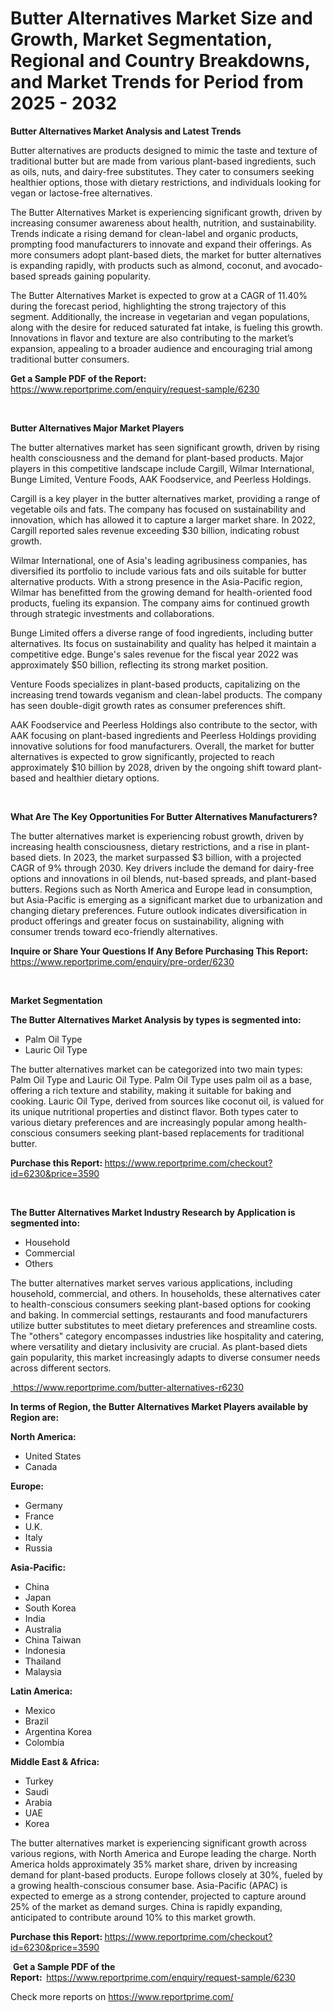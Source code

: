 <p><h1>Butter Alternatives Market Size and Growth, Market Segmentation, Regional and Country Breakdowns, and Market Trends for Period from 2025 -  2032</h1></p><p><strong>Butter Alternatives Market Analysis and Latest Trends</strong></p>
<p><p>Butter alternatives are products designed to mimic the taste and texture of traditional butter but are made from various plant-based ingredients, such as oils, nuts, and dairy-free substitutes. They cater to consumers seeking healthier options, those with dietary restrictions, and individuals looking for vegan or lactose-free alternatives.</p><p>The Butter Alternatives Market is experiencing significant growth, driven by increasing consumer awareness about health, nutrition, and sustainability. Trends indicate a rising demand for clean-label and organic products, prompting food manufacturers to innovate and expand their offerings. As more consumers adopt plant-based diets, the market for butter alternatives is expanding rapidly, with products such as almond, coconut, and avocado-based spreads gaining popularity.</p><p>The Butter Alternatives Market is expected to grow at a CAGR of 11.40% during the forecast period, highlighting the strong trajectory of this segment. Additionally, the increase in vegetarian and vegan populations, along with the desire for reduced saturated fat intake, is fueling this growth. Innovations in flavor and texture are also contributing to the market’s expansion, appealing to a broader audience and encouraging trial among traditional butter consumers.</p></p>
<p><strong>Get a Sample PDF of the Report:&nbsp;</strong> <a href="https://www.reportprime.com/enquiry/request-sample/6230?utm_campaign=2307&utm_medium=2&utm_source=Github&utm_content=ia&utm_term=19032025&utm_id=butter-alternatives">https://www.reportprime.com/enquiry/request-sample/6230</a></p>
<p>&nbsp;</p>
<p><strong>Butter Alternatives Major Market Players</strong></p>
<p><p>The butter alternatives market has seen significant growth, driven by rising health consciousness and the demand for plant-based products. Major players in this competitive landscape include Cargill, Wilmar International, Bunge Limited, Venture Foods, AAK Foodservice, and Peerless Holdings.</p><p>Cargill is a key player in the butter alternatives market, providing a range of vegetable oils and fats. The company has focused on sustainability and innovation, which has allowed it to capture a larger market share. In 2022, Cargill reported sales revenue exceeding $30 billion, indicating robust growth.</p><p>Wilmar International, one of Asia's leading agribusiness companies, has diversified its portfolio to include various fats and oils suitable for butter alternative products. With a strong presence in the Asia-Pacific region, Wilmar has benefitted from the growing demand for health-oriented food products, fueling its expansion. The company aims for continued growth through strategic investments and collaborations.</p><p>Bunge Limited offers a diverse range of food ingredients, including butter alternatives. Its focus on sustainability and quality has helped it maintain a competitive edge. Bunge's sales revenue for the fiscal year 2022 was approximately $50 billion, reflecting its strong market position.</p><p>Venture Foods specializes in plant-based products, capitalizing on the increasing trend towards veganism and clean-label products. The company has seen double-digit growth rates as consumer preferences shift.</p><p>AAK Foodservice and Peerless Holdings also contribute to the sector, with AAK focusing on plant-based ingredients and Peerless Holdings providing innovative solutions for food manufacturers. Overall, the market for butter alternatives is expected to grow significantly, projected to reach approximately $10 billion by 2028, driven by the ongoing shift toward plant-based and healthier dietary options.</p></p>
<p>&nbsp;</p>
<p><strong>What Are The Key Opportunities For Butter Alternatives Manufacturers?</strong></p>
<p><p>The butter alternatives market is experiencing robust growth, driven by increasing health consciousness, dietary restrictions, and a rise in plant-based diets. In 2023, the market surpassed $3 billion, with a projected CAGR of 9% through 2030. Key drivers include the demand for dairy-free options and innovations in oil blends, nut-based spreads, and plant-based butters. Regions such as North America and Europe lead in consumption, but Asia-Pacific is emerging as a significant market due to urbanization and changing dietary preferences. Future outlook indicates diversification in product offerings and greater focus on sustainability, aligning with consumer trends toward eco-friendly alternatives.</p></p>
<p><strong>Inquire or Share Your Questions If Any Before Purchasing This Report:</strong> <a href="https://www.reportprime.com/enquiry/pre-order/6230?utm_campaign=2307&utm_medium=2&utm_source=Github&utm_content=ia&utm_term=19032025&utm_id=butter-alternatives">https://www.reportprime.com/enquiry/pre-order/6230</a></p>
<p>&nbsp;</p>
<p><strong>Market Segmentation</strong></p>
<p><strong>The Butter Alternatives Market Analysis by types is segmented into:</strong></p>
<p><ul><li>Palm Oil Type</li><li>Lauric Oil Type</li></ul></p>
<p><p>The butter alternatives market can be categorized into two main types: Palm Oil Type and Lauric Oil Type. Palm Oil Type uses palm oil as a base, offering a rich texture and stability, making it suitable for baking and cooking. Lauric Oil Type, derived from sources like coconut oil, is valued for its unique nutritional properties and distinct flavor. Both types cater to various dietary preferences and are increasingly popular among health-conscious consumers seeking plant-based replacements for traditional butter.</p></p>
<p><strong>Purchase this Report:&nbsp;</strong><a href="https://www.reportprime.com/checkout?id=6230&price=3590&utm_campaign=2307&utm_medium=2&utm_source=Github&utm_content=ia&utm_term=19032025&utm_id=butter-alternatives">https://www.reportprime.com/checkout?id=6230&price=3590</a></p>
<p>&nbsp;</p>
<p><strong>The Butter Alternatives Market Industry Research by Application is segmented into:</strong></p>
<p><ul><li>Household</li><li>Commercial</li><li>Others</li></ul></p>
<p><p>The butter alternatives market serves various applications, including household, commercial, and others. In households, these alternatives cater to health-conscious consumers seeking plant-based options for cooking and baking. In commercial settings, restaurants and food manufacturers utilize butter substitutes to meet dietary preferences and streamline costs. The "others" category encompasses industries like hospitality and catering, where versatility and dietary inclusivity are crucial. As plant-based diets gain popularity, this market increasingly adapts to diverse consumer needs across different sectors.</p></p>
<p><a href="https://www.reportprime.com/butter-alternatives-r6230?utm_campaign=2307&utm_medium=2&utm_source=Github&utm_content=ia&utm_term=19032025&utm_id=butter-alternatives">&nbsp;https://www.reportprime.com/butter-alternatives-r6230</a></p>
<p><strong>In terms of Region, the Butter Alternatives Market Players available by Region are:</strong></p>
<p>
    <p> <strong> North America: </strong>
        <ul>
            <li>United States</li>
            <li>Canada</li>
        </ul>
        </p> 
    <p> <strong> Europe: </strong>
        <ul>
            <li>Germany</li>
            <li>France</li>
            <li>U.K.</li>
            <li>Italy</li>
            <li>Russia</li>
        </ul>
        </p> 
    <p> <strong> Asia-Pacific: </strong>
        <ul>
            <li>China</li>
            <li>Japan</li>
            <li>South Korea</li>
            <li>India</li>
            <li>Australia</li>
            <li>China Taiwan</li>
            <li>Indonesia</li>
            <li>Thailand</li>
            <li>Malaysia</li>
        </ul>
        </p> 
    <p> <strong> Latin America: </strong>
        <ul>
            <li>Mexico</li>
            <li>Brazil</li>
            <li>Argentina Korea</li>
            <li>Colombia</li>
        </ul>
        </p> 
    <p> <strong> Middle East & Africa: </strong>
        <ul>
            <li>Turkey</li>
            <li>Saudi</li>
            <li>Arabia</li>
            <li>UAE</li>
            <li>Korea</li>
        </ul>
    </p>
    </p>
<p><p>The butter alternatives market is experiencing significant growth across various regions, with North America and Europe leading the charge. North America holds approximately 35% market share, driven by increasing demand for plant-based products. Europe follows closely at 30%, fueled by a growing health-conscious consumer base. Asia-Pacific (APAC) is expected to emerge as a strong contender, projected to capture around 25% of the market as demand surges. China is rapidly expanding, anticipated to contribute around 10% to this market growth.</p></p>
<p><strong>Purchase this Report: </strong><a href="https://www.reportprime.com/checkout?id=6230&price=3590&utm_campaign=2307&utm_medium=2&utm_source=Github&utm_content=ia&utm_term=19032025&utm_id=butter-alternatives">https://www.reportprime.com/checkout?id=6230&price=3590</a></p>
<p>&nbsp;<strong>Get a Sample PDF of the Report:&nbsp;&nbsp;</strong><a href="https://www.reportprime.com/enquiry/request-sample/6230?utm_campaign=2307&utm_medium=2&utm_source=Github&utm_content=ia&utm_term=19032025&utm_id=butter-alternatives">https://www.reportprime.com/enquiry/request-sample/6230</a></p>
<p><strong></strong></p>
<p>Check more reports on <a href="https://www.reportprime.com/?utm_campaign=2307&utm_medium=2&utm_source=Github&utm_content=ia&utm_term=19032025&utm_id=butter-alternatives">https://www.reportprime.com/</a></p>